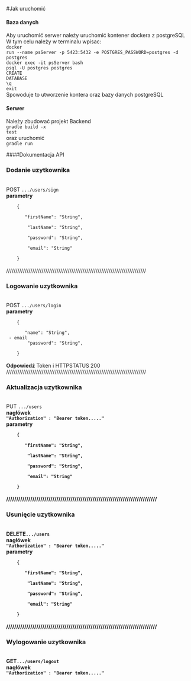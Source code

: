 #Jak uruchomić
#### Baza danych
Aby uruchomić serwer należy uruchomić kontener dockera z postgreSQL<br>
W tym celu należy w terminalu wpisac:<br>
<code>docker run --name psServer -p 5423:5432 -e POSTGRES_PASSWORD=postgres -d postgres</code><br>
<code>docker exec -it psServer bash</code><br>
<code>psql -U postgres postgres</code><br>
<code>CREATE DATABASE</code><br>
<code>\q</code><br>
<code>exit</code>
<br>
Spowoduje to utworzenie kontera oraz bazy danych postgreSQL
<br>

#### Serwer
Należy zbudować projekt Backend<br>
<code>gradle build -x test</code><br>
oraz uruchomić<br>
<code>gradle run</code>


####Dokumentacja API
<h3>Dodanie uzytkownika</h3><br>
POST
<code>.../users/sign</code><br>
<b>parametry</b><br>
<code>
    {<br>
       "firstName": "String",<br>
        "lastName": "String",<br>
        "password": "String",<br>
        "email": "String"<br>
    }
</code>
<br>
///////////////////////////////////////////////////////////////////////////
<h3>Logowanie uzytkownika</h3><br>
POST
<code>.../users/login</code><br>
<b>parametry</b><br>
<code>
    {<br>
       "name": "String",<br> - email
        "password": "String",<br>
    }
</code>
<br>
<b>Odpowiedź</b>
Token i  HTTPSTATUS 200
<br>
///////////////////////////////////////////////////////////////////////////
<h3>Aktualizacja uzytkownika</h3><br>
PUT
<code>.../users</code><br>
<b>nagłówek<b><br>
<code>"Authorization" : "Bearer token....."</code><br>
<b>parametry</b><br>
<code>
    {<br>
       "firstName": "String",<br>
        "lastName": "String",<br>
        "password": "String",<br>
        "email": "String"<br>
    }
</code>
<br>
///////////////////////////////////////////////////////////////////////////
<h3>Usunięcie uzytkownika</h3><br>
DELETE<code>.../users</code><br>
<b>nagłówek<b><br>
<code>"Authorization" : "Bearer token....."</code><br>
<b>parametry</b><br>
<code>
    {<br>
       "firstName": "String",<br>
        "lastName": "String",<br>
        "password": "String",<br>
        "email": "String"<br>
    }
</code>
<br>
///////////////////////////////////////////////////////////////////////////
<h3>Wylogowanie uzytkownika</h3><br>
GET<code>.../users/logout</code><br>
<b>nagłówek<b><br>
<code>"Authorization" : "Bearer token....."</code><br>

